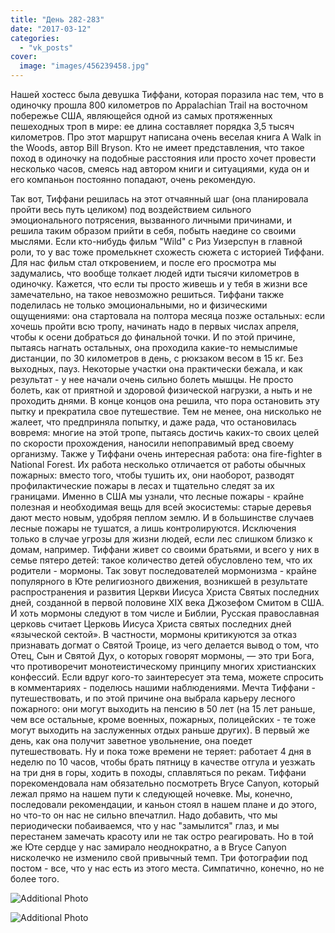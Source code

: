 ```yaml
---
title: "День 282-283"
date: "2017-03-12"
categories: 
  - "vk_posts"
cover:
  image: "images/456239458.jpg"
---
```


Нашей хостесс была девушка Тиффани, которая поразила нас тем, что в одиночку прошла 800 километров по Appalachian Trail на восточном побережье США, являющейся одной из самых протяженных пешеходных троп в мире: ее длина составляет порядка 3,5 тысяч километров. Про этот маршрут написана очень веселая книга A Walk in the Woods, автор Bill Bryson. Кто не имеет представления, что такое поход в одиночку на подобные расстояния или просто хочет провести несколько часов, смеясь над автором книги и ситуациями, куда он и его компаньон постоянно попадают, очень рекомендую.

<!--more-->

Так вот, Тиффани решилась на этот отчаянный шаг (она планировала пройти весь путь целиком) под воздействием сильного эмоционального потрясения, вызванного личными причинами, и решила таким образом прийти в себя, побыть наедине со своими мыслями. Если кто-нибудь фильм "Wild" с Риз Уизерспун в главной роли, то у вас тоже промелькнет схожесть сюжета с историей Тиффани. Для нас фильм стал откровением, и после его просмотра мы задумались, что вообще толкает людей идти тысячи километров в одиночку. Кажется, что если ты просто живешь и у тебя в жизни все замечательно, на такое невозможно решиться. Тиффани также поделилась не только эмоциональными, но и физическими ощущениями: она стартовала на полтора месяца позже остальных: если хочешь пройти всю тропу, начинать надо в первых числах апреля, чтобы к осени добраться до финальной точки. И по этой причине, пытаясь нагнать остальных, она проходила какие-то немыслимые дистанции, по 30 километров в день, с рюкзаком весом в 15 кг. Без выходных, пауз. Некоторые участки она практически бежала, и как результат - у нее начали очень сильно болеть мышцы. Не просто болеть, как от приятной и здоровой физической нагрузки, а ныть и не проходить днями. В конце концов она решила, что пора остановить эту пытку и прекратила свое путешествие. Тем не менее, она нисколько не жалеет, что предприняла попытку, и даже рада, что остановилась вовремя: многие на этой тропе, пытаясь достичь каких-то своих целей по скорости прохождения, наносили непоправимый вред своему организму. Также у Тиффани очень интересная работа: она fire-fighter в National Forest. Их работа несколько отличается от работы обычных пожарных: вместо того, чтобы тушить их, они наоборот, разводят профилактические пожары в лесах и тщательно следят за их границами. Именно в США мы узнали, что лесные пожары - крайне полезная и необходимая вещь для всей экосистемы: старые деревья дают место новым, удобряя пеплом землю. И в большинстве случаев лесные пожары не тушатся, а лишь контролируются. Исключения только в случае угрозы для жизни людей, если лес слишком близко к домам, например. Тиффани живет со своими братьями, и всего у них в семье пятеро детей: такое количество детей обусловлено тем, что их родители - мормоны. Так зовут последователей мормонизма - крайне популярного в Юте религиозного движения, возникшей в результате распространения и развития Церкви Иисуса Христа Святых последних дней, созданной в первой половине XIX века Джозефом Смитом в США. И хоть мормоны следуют в том числе и Библии, Русская православная церковь считает Церковь Иисуса Христа святых последних дней «языческой сектой». В частности, мормоны критикуются за отказ признавать догмат о Святой Троице, из чего делается вывод о том, что Отец, Сын и Святой Дух, о которых говорят мормоны, — это три Бога, что противоречит монотеистическому принципу многих христианских конфессий. Если вдруг кого-то заинтересует эта тема, можете спросить в комментариях - поделюсь нашими наблюдениями. Мечта Тиффани - путешествовать, и по этой причине она выбрала карьеру лесного пожарного: они могут выходить на пенсию в 50 лет (на 15 лет раньше, чем все остальные, кроме военных, пожарных, полицейских - те тоже могут выходить на заслуженных отдых раньше других). В первый же день, как она получит заветное увольнение, она поедет путешествовать. Ну и пока тоже времени не теряет: работает 4 дня в неделю по 10 часов, чтобы брать пятницу в качестве отгула и уезжать на три дня в горы, ходить в походы, сплавляться по рекам. Тиффани порекомендовала нам обязательно посмотреть Bryce Canyon, который лежал прямо на нашем пути к следующей ночевке. Мы, конечно, последовали рекомендации, и каньон стоял в нашем плане и до этого, но что-то он нас не сильно впечатлил. Надо добавить, что мы периодически побаиваемся, что у нас "замылится" глаз, и мы перестанем замечать красоту или не так остро реагировать. Но в той же Юте сердце у нас замирало неоднократно, а в Bryce Canyon нисколечко не изменило свой привычный темп. Три фотографии под постом - все, что у нас есть из этого места. Симпатично, конечно, но не более того.

![Additional Photo](https://vodpop.ru/wp-content/uploads/2023/07/456239459.jpg)

![Additional Photo](https://vodpop.ru/wp-content/uploads/2023/07/456239460.jpg)
